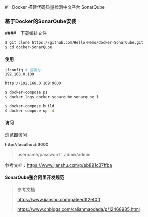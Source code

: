 #　Docker 搭建代码质量检测中文平台 SonarQube


### 基于Docker的SonarQube安装


####　下载编排文件

```bash
$ git clone https://github.com/Hello-Nemo/docker-SonarQube.git
$ cd docker-SonarQube
```

#### 使用

```bash
ifconfig # 查看ip
192.168.0.109

http://192.168.0.109:9000

$ docker-compose ps
$ docker logs docker-sonarqube_sonarqube_1

```


```bash
$ docker-compose build
$ docker-compose up -d 
```


#### 访问

浏览器访问　

http://localhost:9000

> username/password：admin/admin

参考文档：https://www.jianshu.com/p/eb891c37ffba


#### SonarQube整合阿里开发规范

> 参考文档
>
> https://www.jianshu.com/p/6eedff2ef0ff
>
> https://www.cnblogs.com/dalianmaodada/p/12468985.html
